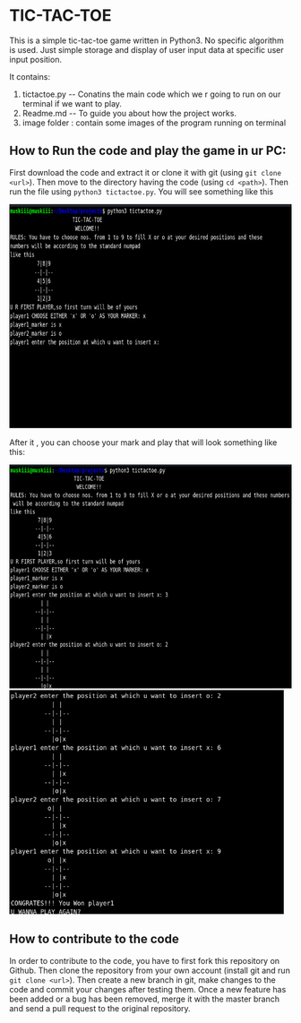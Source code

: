 # TIC-TAC-TOE


This is a simple tic-tac-toe game written in Python3. No specific algorithm is used. Just 
simple storage and display of user input data at specific user input position. 

It contains:
1) tictactoe.py -- Conatins the main code which we r going to run on our terminal if we want to play.
2) Readme.md -- To guide you about how the project works.
3) image folder : contain some images of the program running on terminal

## How to Run the code and play the game in ur PC:
First download the code and extract it or clone it with git (using `git clone <url>`). Then move to the directory
having the code (using `cd <path>`). Then run the file using `python3 tictactoe.py`. You will see something like this

<img alt="Whoops! sorry image not available" height=400 src="https://github.com/Muskan-Mangal/TIC-TAC-TOE/blob/master/image/gm.png">

After it , you can choose your mark and play that will look something like this:

<img alt="Whoops! sorry image not available" height=400 src="https://github.com/Muskan-Mangal/TIC-TAC-TOE/blob/master/image/gm1.png">
<img alt="Whoops! sorry image not available" height=400 src="https://github.com/Muskan-Mangal/TIC-TAC-TOE/blob/master/image/gm2.png">



## How to contribute to the code
In order to contribute to the code, you have to first fork this repository
on Github. Then clone the repository from your own account (install git and
run `git clone <url>`). Then create a new branch in git, make changes to the
code and commit your changes after testing them. Once a new feature has been
added or a bug has been removed, merge it with the master branch and send a
pull request to the original repository.



